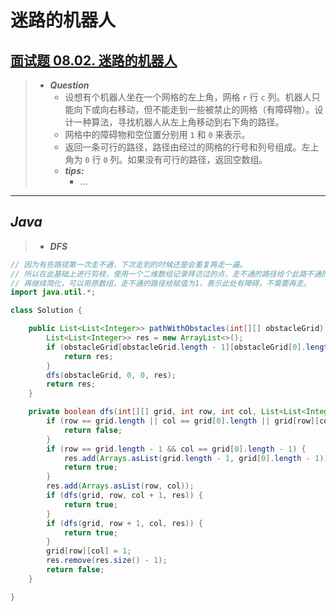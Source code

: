 # 迷路的机器人

## [面试题 08.02. 迷路的机器人](https://leetcode.cn/problems/robot-in-a-grid-lcci/)

> - ***Question***
>   - 设想有个机器人坐在一个网格的左上角，网格 `r` 行 `c` 列。机器人只能向下或向右移动，但不能走到一些被禁止的网格（有障碍物）。设计一种算法，寻找机器人从左上角移动到右下角的路径。
>   - 网格中的障碍物和空位置分别用 `1` 和 `0` 来表示。
>   - 返回一条可行的路径，路径由经过的网格的行号和列号组成。左上角为 `0` 行 `0` 列。如果没有可行的路径，返回空数组。
>   - ***tips:***
>     - ...

---

## *Java*

> - ***DFS***

```java
// 因为有些路径第一次走不通，下次走到的时候还是会重复再走一遍。
// 所以在此基础上进行剪枝，使用一个二维数组记录拜访过的点，走不通的路径给个此路不通的标志。
// 再继续简化，可以用原数组，走不通的路径给赋值为1，表示此处有障碍，不需要再走。
import java.util.*;

class Solution {

    public List<List<Integer>> pathWithObstacles(int[][] obstacleGrid) {
        List<List<Integer>> res = new ArrayList<>();
        if (obstacleGrid[obstacleGrid.length - 1][obstacleGrid[0].length - 1] == 1) {
            return res;
        }
        dfs(obstacleGrid, 0, 0, res);
        return res;
    }

    private boolean dfs(int[][] grid, int row, int col, List<List<Integer>> res) {
        if (row == grid.length || col == grid[0].length || grid[row][col] == 1) {
            return false;
        }
        if (row == grid.length - 1 && col == grid[0].length - 1) {
            res.add(Arrays.asList(grid.length - 1, grid[0].length - 1));
            return true;
        }
        res.add(Arrays.asList(row, col));
        if (dfs(grid, row, col + 1, res)) {
            return true;
        }
        if (dfs(grid, row + 1, col, res)) {
            return true;
        }
        grid[row][col] = 1;
        res.remove(res.size() - 1);
        return false;
    }

}
```
